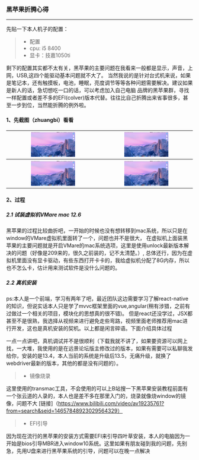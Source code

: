 
### 黑苹果折腾心得
----------

先贴一下本人机子的配置：

>* 配置
>* cpu: i5 8400
>* 显卡：技嘉1050ti

剩下的配置其实都不太有关，黑苹果的主要问题在我看来一般都是显示，声音，上网，USB,这四个能驱动基本问题就不大了。
当然我说的是针对台式机来说，如果是笔记本，还有触摸板，电池，睡眠，亮度调节等等各种问题需要解决。建议如果是新人的话，急切想吃一口的话，可以考虑加入自己电脑
品牌的黑苹果群，寻找一样配置或者差不多的EFI(colver)版本代替。往往比自己折腾出来省事很多，甚至一步到位，当然能折腾的例外啦。

#### 1、先截图（zhuangbi）看看



<table>
<tr>
<th ><img src="https://raw.githubusercontent.com/huangyijan/ImageRepository/master/Image/1.jpg" width = "50%" /></th>
<th><img src="https://raw.githubusercontent.com/huangyijan/ImageRepository/master/Image/1.jpg" width = "50%" /></th>
</tr>
<tr>
<th ><img src="https://raw.githubusercontent.com/huangyijan/ImageRepository/master/Image/1.jpg" width = "50%" /></th>
<th><img src="https://raw.githubusercontent.com/huangyijan/ImageRepository/master/Image/1.jpg" width = "50%" /></th>
</tr>
</table>

#### 2、过程

##### 2.1 试装虚拟机VMare mac 12.6

黑苹果的过程比较曲折吧，一开始的时候也没有想转移到mac系统，所以只是在window的VMare虚拟机里面转了一个，问题也并不是很大，
在虚拟机上面装黑苹果的主要问题就是开启VMare的mac系统选项，这里是使用unlock最新版本解决的问题（好像是209来的，很久之前装的，记不太清楚。）,
总体还行，因为在虚拟机里面没有显卡驱动，有些东西打开卡卡的，我给虚拟机分配了8G内存，所以也不怎么卡，估计用来测试软件是没什么问题的。

##### 2.2 真机安装

ps:本人是一个前端，学习有两年了吧，最近团队这边需要学习了解react-native的知识，但说实话本人只是学了mvvc框架里面的vue,angular(稍有涉猎，之前有过做过一个相关的项目，模块化的思想真的很不错)。
但是react还没学过，JSX都甚至不是很熟，我选择从视频来进行避免走些弯路，视频里面老师推荐用mac进行开发，这也是真机安装的契机。以上都是闲言碎语。下面介绍具体过程

一点一点讲吧，真机调试并不是很顺利（下载我就不讲了，如果要资源可以网上找，一大堆，我使用的是在远景论坛版主修改过的版本，如果有需要可以私聊我发给你，安装的是13.4，本人当前的系统是升级后13.5，无痛升级，就换了webdriver最新的版本，其他的都是没有问题的）。

>* 镜像烧录

这里使用的transmac工具，不会使用的可以上B站搜一下黑苹果安装教程前面有一个张云道的人录的，本人也是差不多在那里入门的，烧录就像烧window的镜像，问题不大
[链接]（https://www.bilibili.com/video/av19235761?from=search&seid=14657848923029564329）

>* EFI引导

因为现在流行的黑苹果的安装方式需要EFI来引导四叶草安装，本人的电脑因为一开始是bios引导MBR进入window10系统。这里如果有朋友碰到我的问题，先别急，先用U盘来进行黑苹果系统的引导，问题可以在晚一点解决
